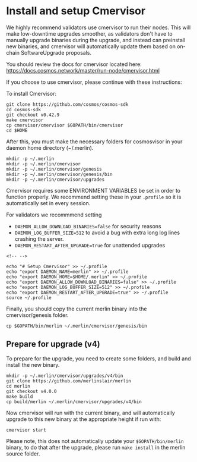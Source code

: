 # Install and setup Cmervisor

We highly recommend validators use cmervisor to run their nodes. This
will make low-downtime upgrades smoother, as validators don't have to
manually upgrade binaries during the upgrade, and instead can preinstall
new binaries, and cmervisor will automatically update them based on
on-chain SoftwareUpgrade proposals.

You should review the docs for cmervisor located here:
<https://docs.cosmos.network/master/run-node/cmervisor.html>

If you choose to use cmervisor, please continue with these
instructions:

To install Cmervisor:

    git clone https://github.com/cosmos/cosmos-sdk
    cd cosmos-sdk
    git checkout v0.42.9
    make cmervisor
    cp cmervisor/cmervisor $GOPATH/bin/cmervisor
    cd $HOME

After this, you must make the necessary folders for cosmosvisor in your
daemon home directory (\~/.merlin).

``` {.sh}
mkdir -p ~/.merlin
mkdir -p ~/.merlin/cmervisor
mkdir -p ~/.merlin/cmervisor/genesis
mkdir -p ~/.merlin/cmervisor/genesis/bin
mkdir -p ~/.merlin/cmervisor/upgrades
```

Cmervisor requires some ENVIRONMENT VARIABLES be set in order to
function properly. We recommend setting these in your `.profile` so it
is automatically set in every session.

For validators we recommmend setting

- `DAEMON_ALLOW_DOWNLOAD_BINARIES=false` for security reasons
- `DAEMON_LOG_BUFFER_SIZE=512` to avoid a bug with extra long log
    lines crashing the server.
- `DAEMON_RESTART_AFTER_UPGRADE=true` for unattended upgrades

```{=html}
<!-- -->
```

    echo "# Setup Cmervisor" >> ~/.profile
    echo "export DAEMON_NAME=merlin" >> ~/.profile
    echo "export DAEMON_HOME=$HOME/.merlin" >> ~/.profile
    echo "export DAEMON_ALLOW_DOWNLOAD_BINARIES=false" >> ~/.profile
    echo "export DAEMON_LOG_BUFFER_SIZE=512" >> ~/.profile
    echo "export DAEMON_RESTART_AFTER_UPGRADE=true" >> ~/.profile
    source ~/.profile

Finally, you should copy the current merlin binary into the
cmervisor/genesis folder.

    cp $GOPATH/bin/merlin ~/.merlin/cmervisor/genesis/bin

Prepare for upgrade (v4)
------------------------

To prepare for the upgrade, you need to create some folders, and build
and install the new binary.

    mkdir -p ~/.merlin/cmervisor/upgrades/v4/bin
    git clone https://github.com/merlinslair/merlin
    cd merlin
    git checkout v4.0.0
    make build
    cp build/merlin ~/.merlin/cmervisor/upgrades/v4/bin

Now cmervisor will run with the current binary, and will automatically
upgrade to this new binary at the appropriate height if run with:

    cmervisor start

Please note, this does not automatically update your
`$GOPATH/bin/merlin` binary, to do that after the upgrade, please run
`make install` in the merlin source folder.
